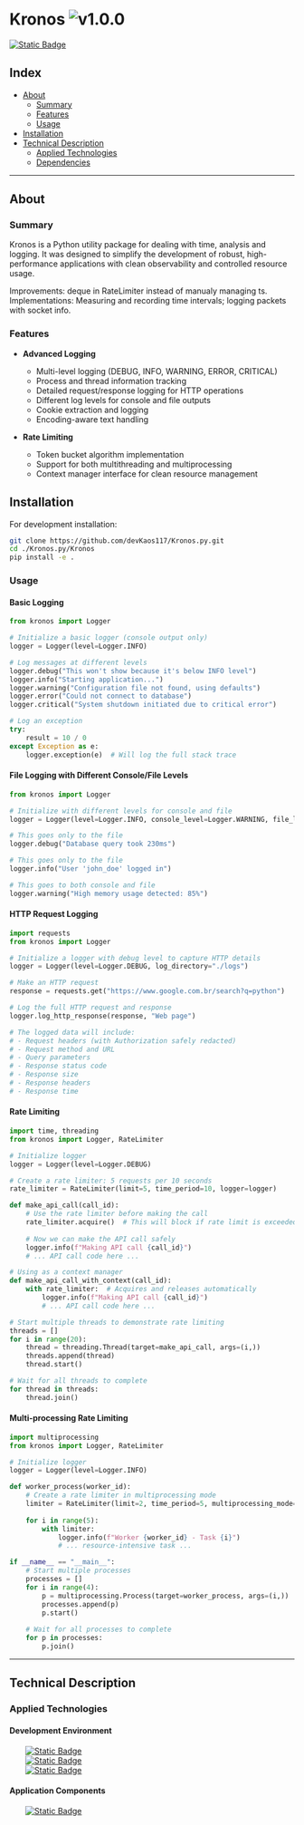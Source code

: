 # Kronos ![v1.0.0](https://img.shields.io/badge/version-1.0.0-informational)
<a href="https://github.com/devKaos117/Kronos.py/blob/main/LICENSE" target="_blank">![Static Badge](https://img.shields.io/badge/License-%23FFFFFF?style=flat&label=MIT&labelColor=%23000000&color=%23333333&link=https%3A%2F%2Fgithub%2Ecom%2FdevKaos117%2FKronos%2Epy%2Fblob%2Fmain%2FLICENSE)</a>
## Index

-   [About](#about)
    -   [Summary](#about-summary)
    -   [Features](#about-features)
    -   [Usage](#about-usage)
-   [Installation](#installation)
-   [Technical Description](#technical-description)
    -   [Applied Technologies](#technical-description-techs)
    -   [Dependencies](#technical-description-dependencies)

---

## About <a name = "about"></a>

### Summary <a name = "about-summary"></a>
Kronos is a Python utility package for dealing with time, analysis and logging. It was designed to simplify the development of robust, high-performance applications with clean observability and controlled resource usage.

Improvements: deque in RateLimiter instead of manualy managing ts.
Implementations: Measuring and recording time intervals; logging packets with socket info.

### Features <a name = "about-features"></a>

- **Advanced Logging**
  - Multi-level logging (DEBUG, INFO, WARNING, ERROR, CRITICAL)
  - Process and thread information tracking
  - Detailed request/response logging for HTTP operations
  - Different log levels for console and file outputs
  - Cookie extraction and logging
  - Encoding-aware text handling

- **Rate Limiting**
  - Token bucket algorithm implementation
  - Support for both multithreading and multiprocessing
  - Context manager interface for clean resource management

## Installation <a name = "installation"></a>

For development installation:

```bash
git clone https://github.com/devKaos117/Kronos.py.git
cd ./Kronos.py/Kronos
pip install -e .
```

### Usage <a name = "about-usage"></a>

#### Basic Logging

```python
from kronos import Logger

# Initialize a basic logger (console output only)
logger = Logger(level=Logger.INFO)

# Log messages at different levels
logger.debug("This won't show because it's below INFO level")
logger.info("Starting application...")
logger.warning("Configuration file not found, using defaults")
logger.error("Could not connect to database")
logger.critical("System shutdown initiated due to critical error")

# Log an exception
try:
    result = 10 / 0
except Exception as e:
    logger.exception(e)  # Will log the full stack trace
```

#### File Logging with Different Console/File Levels

```python
from kronos import Logger

# Initialize with different levels for console and file
logger = Logger(level=Logger.INFO, console_level=Logger.WARNING, file_level=Logger.DEBUG, log_directory="./logs")

# This goes only to the file
logger.debug("Database query took 230ms")

# This goes only to the file
logger.info("User 'john_doe' logged in")

# This goes to both console and file
logger.warning("High memory usage detected: 85%")
```

#### HTTP Request Logging

```python
import requests
from kronos import Logger

# Initialize a logger with debug level to capture HTTP details
logger = Logger(level=Logger.DEBUG, log_directory="./logs")

# Make an HTTP request
response = requests.get("https://www.google.com.br/search?q=python")

# Log the full HTTP request and response
logger.log_http_response(response, "Web page")

# The logged data will include:
# - Request headers (with Authorization safely redacted)
# - Request method and URL
# - Query parameters
# - Response status code
# - Response size
# - Response headers
# - Response time
```

#### Rate Limiting

```python
import time, threading
from kronos import Logger, RateLimiter

# Initialize logger
logger = Logger(level=Logger.DEBUG)

# Create a rate limiter: 5 requests per 10 seconds
rate_limiter = RateLimiter(limit=5, time_period=10, logger=logger)

def make_api_call(call_id):
    # Use the rate limiter before making the call
    rate_limiter.acquire()  # This will block if rate limit is exceeded
    
    # Now we can make the API call safely
    logger.info(f"Making API call {call_id}")
    # ... API call code here ...

# Using as a context manager
def make_api_call_with_context(call_id):
    with rate_limiter:  # Acquires and releases automatically
        logger.info(f"Making API call {call_id}")
        # ... API call code here ...

# Start multiple threads to demonstrate rate limiting
threads = []
for i in range(20):
    thread = threading.Thread(target=make_api_call, args=(i,))
    threads.append(thread)
    thread.start()

# Wait for all threads to complete
for thread in threads:
    thread.join()
```

#### Multi-processing Rate Limiting

```python
import multiprocessing
from kronos import Logger, RateLimiter

# Initialize logger
logger = Logger(level=Logger.INFO)

def worker_process(worker_id):
    # Create a rate limiter in multiprocessing mode
    limiter = RateLimiter(limit=2, time_period=5, multiprocessing_mode=True, logger=logger)
    
    for i in range(5):
        with limiter:
            logger.info(f"Worker {worker_id} - Task {i}")
            # ... resource-intensive task ...

if __name__ == "__main__":
    # Start multiple processes
    processes = []
    for i in range(4):
        p = multiprocessing.Process(target=worker_process, args=(i,))
        processes.append(p)
        p.start()
    
    # Wait for all processes to complete
    for p in processes:
        p.join()
```

---

## Technical Description <a name = "technical-description"></a>

### Applied Technologies <a name = "technical-description-techs"></a>

#### Development Environment
&emsp;&emsp;<a href="https://archlinux.org/">![Static Badge](https://img.shields.io/badge/v2025-%23FFFFFF?style=flat&logo=archlinux&logoColor=%1793D1&logoSize=auto&label=Arch&labelColor=%23000000&color=%23333333&link=https%3A%2F%2Fwww.archlinux.org)</a>
<br>
&emsp;&emsp;<a href="https://www.zsh.org" target="_blank">![Static Badge](https://img.shields.io/badge/v5.9-%23FFFFFF?style=flat&logo=zsh&logoColor=%23F15A24&logoSize=auto&label=zsh&labelColor=%23000000&color=%23333333&link=https%3A%2F%2Fwww.zsh.org)</a>
<br>
&emsp;&emsp;<a href="https://code.visualstudio.com" target="_blank">![Static Badge](https://img.shields.io/badge/v1.99.3-%23FFFFFF?style=flat&logo=codecrafters&logoColor=%230065A9&logoSize=auto&label=VS%20Code&labelColor=%23000000&color=%23333333&link=https%3A%2F%2Fcode.visualstudio.com)</a>


#### Application Components
&emsp;&emsp;<a href="https://www.python.org/" target="_blank">![Static Badge](https://img.shields.io/badge/v3.13.2-%23FFFFFF?style=flat&logo=python&logoColor=%233776AB&logoSize=auto&label=Python&labelColor=%23000000&color=%23333333&link=https%3A%2F%2Fwww%2Epython%2Eorg%2F)</a>